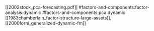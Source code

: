 [[2002stock_pca-forecasting.pdf]]
#factors-and-components:factor-analysis:dynamic #factors-and-components:pca:dynamic
[[1983chamberlain_factor-structure-large-assets]], [[2000forni_generalized-dynamic-fm]]

